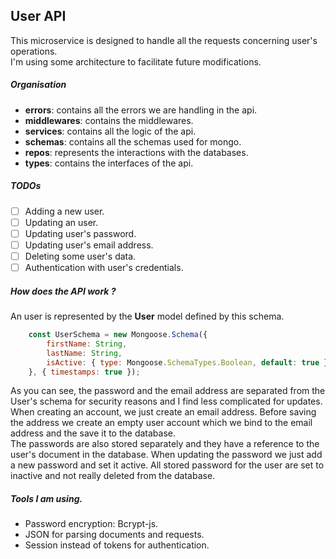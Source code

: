 ## User API
This microservice is designed to handle all the requests concerning user's operations.
<br />
I'm using some architecture to facilitate future modifications.<br />

##### Organisation
- <strong>errors</strong>: contains all the errors we are handling in the api.
- <strong>middlewares</strong>: contains the middlewares.
- <strong>services</strong>: contains all the logic of the api.
- <strong>schemas</strong>: contains all the schemas used for mongo.
- <strong>repos</strong>: represents the interactions with the databases.
- <strong>types</strong>: contains the interfaces of the api.

##### TODOs

 - [ ] Adding a new user.
 - [ ] Updating an user.
 - [ ] Updating user's password.
 - [ ] Updating user's email address.
 - [ ] Deleting some user's data.
 - [ ] Authentication with user's credentials.
 
##### How does the API work ?
An user is represented by the <strong>User</strong> model defined by this schema.
```javascript
    const UserSchema = new Mongoose.Schema({
        firstName: String,
        lastName: String,
        isActive: { type: Mongoose.SchemaTypes.Boolean, default: true }       
    }, { timestamps: true });
```
As you can see, the password and the email address are separated from the User's schema for security reasons and I find
less complicated for updates.<br />
When creating an account, we just create an email address. Before saving the
address we create an empty user account which we bind to the email address and the save it
to the database. <br />
The passwords are also stored separately and they have a reference to the user's document in the database. When updating the
password we just add a new password and set it active. All stored password for the user are set to inactive and not really
deleted from the database.

##### Tools I am using.

- Password encryption: Bcrypt-js.
- JSON for parsing documents and requests.
- Session instead of tokens for authentication.
